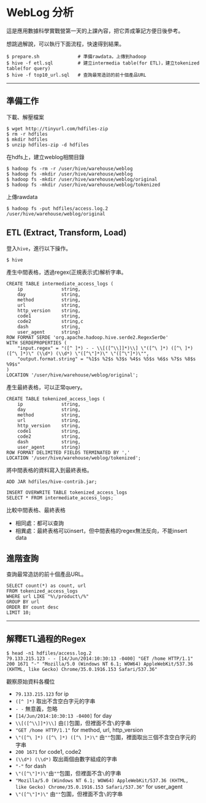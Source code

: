 # WebLog 分析

這是應用數據科學實戰營第一天的上課內容，把它弄成筆記方便日後參考。

想跳過解說，可以執行下面流程，快速得到結果。
```
$ prepare.sh              # 準備rawdata，上傳到hadoop
$ hive -f etl.sql         # 建立intermedia table(for ETL)，建立tokenized table(for query)
$ hive -f top10_url.sql   # 查詢最常造訪的前十個產品URL
```
___
## 準備工作

下載、解壓檔案
```
$ wget http://tinyurl.com/hdfiles-zip
$ rm -r hdfiles
$ mkdir hdfiles
$ unzip hdfiles-zip -d hdfiles
```

在hdfs上，建立weblog相關目錄
```
$ hadoop fs -rm -r /user/hive/warehouse/weblog
$ hadoop fs -mkdir /user/hive/warehouse/weblog
$ hadoop fs -mkdir /user/hive/warehouse/weblog/original
$ hadoop fs -mkdir /user/hive/warehouse/weblog/tokenized
```

上傳rawdata
```
$ hadoop fs -put hdfiles/access.log.2 /user/hive/warehouse/weblog/original
```

## ETL (Extract, Transform, Load)

登入```hive```，進行以下操作。
```
$ hive
```

產生中間表格，透過regex(正規表示式)解析字串。
```
CREATE TABLE intermediate_access_logs (
    ip              string,
    day             string,
    method          string,
    url             string,
    http_version    string,
    code1           string,
    code2           string,c
    dash            string,
    user_agent      string)
ROW FORMAT SERDE 'org.apache.hadoop.hive.serde2.RegexSerDe'
WITH SERDEPROPERTIES (
    "input.regex" = "([^ ]*) - - \\[([^\\]]*)\\] \"([^\ ]*) ([^\ ]*) ([^\ ]*)\" (\\d*) (\\d*) \"([^\"]*)\" \"([^\"]*)\"",
    "output.format.string" = "%1$s %2$s %3$s %4$s %5$s %6$s %7$s %8$s %9$s"
)
LOCATION '/user/hive/warehouse/weblog/original';
```

產生最終表格，可以正常query。
```
CREATE TABLE tokenized_access_logs (
    ip              string,
    day             string,
    method          string,
    url             string,
    http_version    string,
    code1           string,
    code2           string,
    dash            string,
    user_agent      string)
ROW FORMAT DELIMITED FIELDS TERMINATED BY ','
LOCATION '/user/hive/warehouse/weblog/tokenized';
```

將中間表格的資料寫入到最終表格。
```
ADD JAR hdfiles/hive-contrib.jar;

INSERT OVERWRITE TABLE tokenized_access_logs
SELECT * FROM intermediate_access_logs;
```

比較中間表格、最終表格
- 相同處：都可以查詢
- 相異處：最終表格可以insert，但中間表格的regex無法反向，不能insert data

## 進階查詢

查詢最常造訪的前十個產品URL。
```
SELECT count(*) as count, url
FROM tokenized_access_logs
WHERE url LIKE "%\/product\/%"
GROUP BY url
ORDER BY count desc
LIMIT 10;
```
___
## 解釋ETL過程的Regex

```
$ head -n1 hdfiles/access.log.2
79.133.215.123 - - [14/Jun/2014:10:30:13 -0400] "GET /home HTTP/1.1" 200 1671 "-" "Mozilla/5.0 (Windows NT 6.1; WOW64) AppleWebKit/537.36 (KHTML, like Gecko) Chrome/35.0.1916.153 Safari/537.36"
```

觀察原始資料各欄位
- ```79.133.215.123``` for ip
 - ```([^ ]*)``` 取出不含空白字元的字串
- ```- -``` 無意義，忽略
- ```[14/Jun/2014:10:30:13 -0400]``` for day
 - ```\\[([^\\]]*)\\]``` 由```[]```包圍，但裡面不含```\```的字串
- ```"GET /home HTTP/1.1"``` for method, url, http_version
 - ```\"([^\ ]*) ([^\ ]*) ([^\ ]*)\"``` 由```""```包圍，裡面取出三個不含空白字元的字串
- ```200 1671``` for code1, code2
 - ```(\\d*) (\\d*)``` 取出兩個由數字組成的字串
- ```"-"``` for dash
 - ```\"([^\"]*)\"```由```""```包圍，但裡面不含```\```的字串
- ```"Mozilla/5.0 (Windows NT 6.1; WOW64) AppleWebKit/537.36 (KHTML, like Gecko) Chrome/35.0.1916.153 Safari/537.36"``` for user_agent
 - ```\"([^\"]*)\"``` 由```""```包圍，但裡面不含```\```的字串
